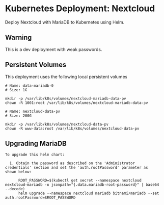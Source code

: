 # Kubernetes Deployment: Nextcloud

Deploy Nextcloud with MariaDB to Kubernetes using Helm.

## Warning

This is a dev deployment with weak passwords.

## Persistent Volumes

This deployment uses the following local persistent volumes

```
# Name: data-mariadb-0
# Size: 1G

mkdir -p /var/lib/k8s/volumes/nextcloud-mariadb-data-pv
chown -R 1001:root /var/lib/k8s/volumes/nextcloud-mariadb-data-pv
```

```
# Name: nextcloud-data-pv
# Size: 200G

mkdir -p /var/lib/k8s/volumes/nextcloud-data-pv
chown -R www-data:root /var/lib/k8s/volumes/nextcloud-data-pv
```

## Upgrading MariaDB

```
To upgrade this helm chart:

  1. Obtain the password as described on the 'Administrator credentials' section and set the 'auth.rootPassword' parameter as shown below:

      ROOT_PASSWORD=$(kubectl get secret --namespace nextcloud nextcloud-mariadb -o jsonpath="{.data.mariadb-root-password}" | base64 --decode)
      helm upgrade --namespace nextcloud mariadb bitnami/mariadb --set auth.rootPassword=$ROOT_PASSWORD
```